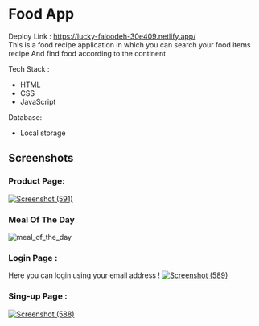 # Food App

Deploy Link :
https://lucky-faloodeh-30e409.netlify.app/
<br>
This is a food recipe application in which you can search your food items recipe
And find food according to the continent

Tech Stack :

- HTML
- CSS
- JavaScript

Database:

- Local storage

## Screenshots

### Product Page:


<a href="https://im.ge/i/SZL1zM"><img src="https://i.im.ge/2022/12/05/SZL1zM.Screenshot-591.png" alt="Screenshot (591)" border="0" /></a>
### Meal Of The Day
![meal_of_the_day](https://github.com/Vedpaswan01/Food_app/assets/105913917/8a9324e2-764d-479f-8b8e-f77ec01bb57d)

### Login Page :

Here you can login using your email address !
<a href="https://im.ge/i/SZLhtf"><img src="https://i.im.ge/2022/12/05/SZLhtf.Screenshot-589.png" alt="Screenshot (589)" border="0" /></a>

### Sing-up Page :

<a href="https://im.ge/i/SZL7Uq"><img src="https://i.im.ge/2022/12/05/SZL7Uq.Screenshot-588.png" alt="Screenshot (588)" border="0" /></a>


